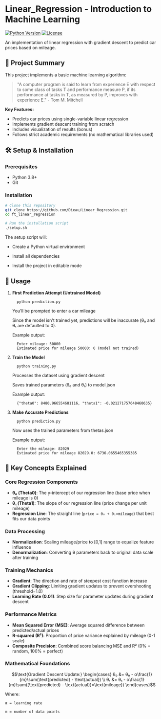 # Linear_Regression - Introduction to Machine Learning

[![Python Version](https://img.shields.io/badge/python-3.8%2B-blue)](https://www.python.org/)
[![License](https://img.shields.io/badge/license-MIT-green)](LICENSE)

An implementation of linear regression with gradient descent to predict car prices based on mileage.

## 📖 Project Summary

This project implements a basic machine learning algorithm:
> "A computer program is said to learn from experience E with respect to some class of tasks T and performance measure P, if its performance at tasks in T, as measured by P, improves with experience E." - Tom M. Mitchell

**Key Features:**
- Predicts car prices using single-variable linear regression
- Implements gradient descent training from scratch
- Includes visualization of results (bonus)
- Follows strict academic requirements (no mathematical libraries used)

## 🛠️ Setup & Installation

### Prerequisites
- Python 3.8+
- Git

### Installation
```bash
# Clone this repository
git clone https://github.com/Dieau/Linear_Regression.git
cd ft_linear_regression

# Run the installation script
./setup.sh
```

The setup script will:

   - Create a Python virtual environment

   - Install all dependencies

   - Install the project in editable mode

## 🚀 Usage

1. **First Prediction Attempt (Untrained Model)**

         python prediction.py


   You'll be prompted to enter a car mileage

   Since the model isn't trained yet, predictions will be inaccurate (θ₀ and θ₁ are defaulted to 0).

   Example output:

         Enter mileage: 50000
         Estimated price for mileage 50000: 0 (model not trained)


2. **Train the Model**

         python training.py

    Processes the dataset using gradient descent

    Saves trained parameters (θ₀ and θ₁) to model.json

    Example output:

         {"theta0": 8480.966554681116, "theta1": -0.021271757648460635}

3. **Make Accurate Predictions**

         python prediction.py

    Now uses the trained parameters from thetas.json

    Example output:

         Enter the mileage: 82029
         Estimated price for mileage 82029.0: 6736.0655465355385

## 🔑 Key Concepts Explained

### Core Regression Components
- **θ₀ (Theta0)**: The y-intercept of our regression line (base price when mileage is 0)
- **θ₁ (Theta1)**: The slope of our regression line (price change per unit mileage)
- **Regression Line**: The straight line (`price = θ₀ + θ₁×mileage`) that best fits our data points

### Data Processing
- **Normalization**: Scaling mileage/price to [0,1] range to equalize feature influence
- **Denormalization**: Converting θ parameters back to original data scale after training

### Training Mechanics
- **Gradient**: The direction and rate of steepest cost function increase
- **Gradient Clipping**: Limiting gradient updates to prevent overshooting (threshold=1.0)
- **Learning Rate (0.01)**: Step size for parameter updates during gradient descent

### Performance Metrics
- **Mean Squared Error (MSE)**: Average squared difference between predicted/actual prices
- **R-squared (R²)**: Proportion of price variance explained by mileage (0-1 scale)
- **Composite Precision**: Combined score balancing MSE and R² (0% = random, 100% = perfect)

### Mathematical Foundations

```math
\text{Gradient Descent Update:}
\begin{cases}
θ₀ &= θ₀ - α\frac{1}{m}\sum(\text{predicted} - \text{actual}) \\
θ₁ &= θ₁ - α\frac{1}{m}\sum((\text{predicted} - \text{actual})×\text{mileage})
\end{cases}
```

Where:

    α = learning rate

    m = number of data points
